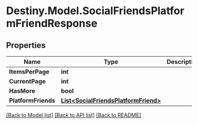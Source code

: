 # Destiny.Model.SocialFriendsPlatformFriendResponse

## Properties

Name | Type | Description | Notes
------------ | ------------- | ------------- | -------------
**ItemsPerPage** | **int** |  | [optional] 
**CurrentPage** | **int** |  | [optional] 
**HasMore** | **bool** |  | [optional] 
**PlatformFriends** | [**List&lt;SocialFriendsPlatformFriend&gt;**](SocialFriendsPlatformFriend.md) |  | [optional] 

[[Back to Model list]](../README.md#documentation-for-models) [[Back to API list]](../README.md#documentation-for-api-endpoints) [[Back to README]](../README.md)

